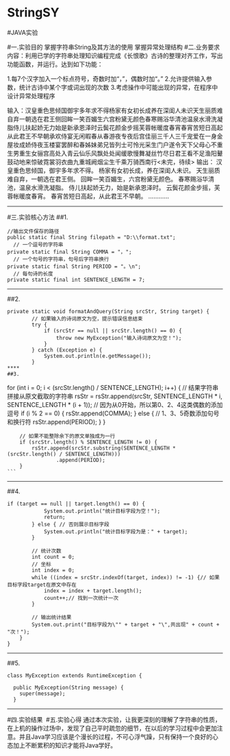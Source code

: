 # StringSY
#JAVA实验

#一.实验目的
掌握字符串String及其方法的使用
掌握异常处理结构
#二.业务要求
内容：利用已学的字符串处理知识编程完成《长恨歌》古诗的整理对齐工作，写出功能函数，并运行。达到如下功能：

1.每7个汉字加入一个标点符号，奇数时加“，”，偶数时加“。”
2.允许提供输入参数，统计古诗中某个字或词出现的次数
3.考虑操作中可能出现的异常，在程序中设计异常处理程序

输入：汉皇重色思倾国御宇多年求不得杨家有女初长成养在深闺人未识天生丽质难自弃一朝选在君王侧回眸一笑百媚生六宫粉黛无颜色春寒赐浴华清池温泉水滑洗凝脂侍儿扶起娇无力始是新承恩泽时云鬓花颜金步摇芙蓉帐暖度春宵春宵苦短日高起从此君王不早朝承欢侍宴无闲暇春从春游夜专夜后宫佳丽三千人三千宠爱在一身金屋妆成娇侍夜玉楼宴罢醉和春姊妹弟兄皆列士可怜光采生门户遂令天下父母心不重生男重生女骊宫高处入青云仙乐风飘处处闻缓歌慢舞凝丝竹尽日君王看不足渔阳鼙鼓动地来惊破霓裳羽衣曲九重城阙烟尘生千乘万骑西南行<未完，待续>
输出：
汉皇重色思倾国，御宇多年求不得。
杨家有女初长成，养在深闺人未识。
天生丽质难自弃，一朝选在君王侧。
回眸一笑百媚生，六宫粉黛无颜色。
春寒赐浴华清池，温泉水滑洗凝脂。
侍儿扶起娇无力，始是新承恩泽时。
云鬓花颜金步摇，芙蓉帐暖度春宵。
春宵苦短日高起，从此君王不早朝。
…………
*****
#三.实验核心方法
 ##1. 
  ```
  //输出文件保存的路径
  public static final String filepath = "D:\\format.txt";
    // 一个逗号的字符串
  private static final String COMMA = "，";
    // 一个句号的字符串，句号后字符串换行
  private static final String PERIOD = "。\n";
    // 每句诗的长度
private static final int SENTENCE_LENGTH = 7;
``` 
*****
##2.
```
private static void formatAndQuery(String srcStr, String target) {
		// 如果输入的诗词原文为空，提示错误信息结束
		try {
			if (srcStr == null || srcStr.length() == 0) {
				throw new MyException("输入诗词原文为空！");
			}
		} catch (Exception e) {
			System.out.println(e.getMessage());
		}
****
##3.
```
for (int i = 0; i < (srcStr.length() / SENTENCE_LENGTH); i++) {
			// 结果字符串拼接从原文截取的字符串
			rsStr = rsStr.append(srcStr, SENTENCE_LENGTH * i, SENTENCE_LENGTH * (i + 1));
			// 因为从0开始，所以第0、2、4这类偶数的添加逗号
			if (i % 2 == 0) {
				rsStr.append(COMMA);
			} else { // 1、3、5奇数添加句号和换行符
				rsStr.append(PERIOD);
			}
		}

		// 如果不能整除余下的原文单独成为一行
		if (srcStr.length() % SENTENCE_LENGTH != 0) {
			rsStr.append(srcStr.substring(SENTENCE_LENGTH * (srcStr.length() / SENTENCE_LENGTH)))
					.append(PERIOD);
		}
    ```
*****
##4.
```
if (target == null || target.length() == 0) {
			System.out.println("统计目标字段为空！");
			return;
		} else { // 否则展示目标字段
			System.out.println("统计目标字段为是：" + target);
		}

		// 统计次数
		int count = 0;
		// 坐标
		int index = 0;
		while ((index = srcStr.indexOf(target, index)) != -1) {// 如果目标字段target在原文中存在
			index = index + target.length();
			count++;// 找到一次统计一次
		}

		// 输出统计结果
		System.out.print("目标字段为\"" + target + "\",共出现" + count + "次！");
	}
}
```
*****
##5.
```
class MyException extends RuntimeException {

  public MyException(String message) {
    super(message);
  }
  ```
******
#四.实验结果
![]()
#五.实验心得
  通过本次实验，让我更深刻的理解了字符串的性质，在上机的操作过场中，发现了自己平时疏忽的细节，在以后的学习过程中会更加注意。并且Java学习应该是个漫长的过程，不可心浮气躁，只有保持一个良好的心态加上不断累积的知识才能将Java学好。
